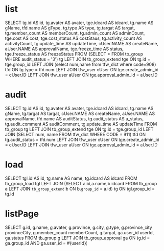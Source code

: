 list
===
SELECT
    tg.id AS id,
    tg.avater AS avater,
    tge.idcard AS idcard,
    tg.name AS gName,
    tfd.name AS gType,
    tg.type AS type,
    tg.targat AS targat,
    tg.member_count AS memberCount,
    tg.admin_count AS adminCount,
    tge.cost AS cost,
    tge.cost_status AS costStaus,
    tg.activity_count AS activityCount,
    tg.update_time AS updateTime,
    cUser.NAME AS createName,
    aUser.NAME AS approvalName,
    tge.freeze_time AS status,
    tge.freeze_status AS freezeStatus
FROM (SELECT * FROM tb_group WHERE audit_status = '3') tg
    LEFT JOIN tb_group_extend tge ON tg.id = tge.group_id
    LEFT JOIN (select num,name from tfw_dict where code=908) tfd ON tg.type = tfd.num
    LEFT JOIN tfw_user cUser ON tge.create_admin_id = cUser.ID
    LEFT JOIN tfw_user aUser ON tge.approval_admin_id = aUser.ID


audit
===
SELECT
  tg.id AS id,
  tg.avater AS avater,
  tge.idcard AS idcard,
  tg.name AS gName,
  tg.targat AS targat,
  cUser.NAME AS createName,
  aUser.NAME AS approvalName,
  tfd.name AS auditStatus,
  tg.audit_status AS a_status,
  tg.audit_comment AS auditComment,
  tg.update_time AS updateTime
FROM tb_group tg
  LEFT JOIN tb_group_extend tge ON tg.id = tge.group_id
  LEFT JOIN (SELECT num, name FROM tfw_dict WHERE CODE = 911) tfd ON tg.audit_status = tfd.num
  LEFT JOIN tfw_user cUser ON tge.create_admin_id = cUser.ID
  LEFT JOIN tfw_user aUser ON tge.approval_admin_id = aUser.ID

load
===
SELECT
  tgl.id AS id,
  tg.name AS name,
  tg.idcard AS idcard
FROM tb_group_load tgl
LEFT JOIN (SELECT a.id,a.name,b.idcard FROM tb_group a LEFT JOIN `tb_group_extend` b ON b.`group_id` = a.id) tg ON tgl.group_id = tg.id

listPage
========
SELECT
    g.id,
    g.name,
    g.avater,
    g.province,
    g.city,
    g.type,
    g.province_city provinceCity,
    g.member_count memberCount,
    g.targat,
    ga.user_id userId,
    ga.status
FROM
    tb_group g
LEFT JOIN
    tb_group_approval ga
ON
    (g.id = ga.group_id AND ga.user_id = #{userId})
